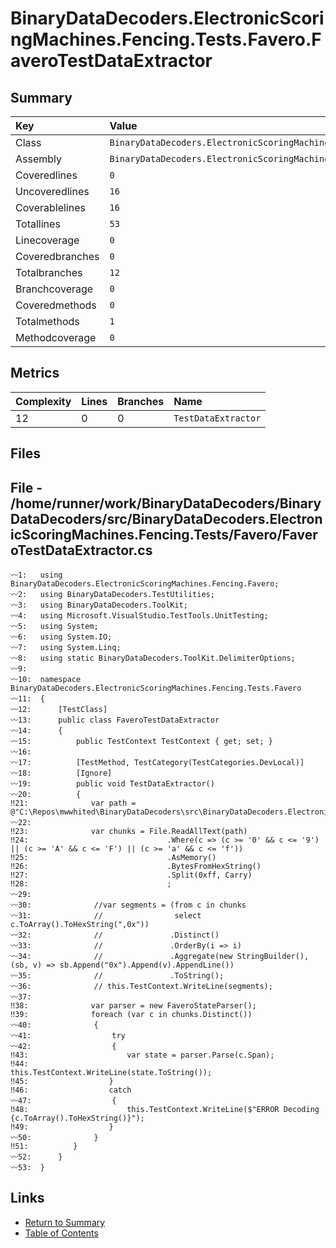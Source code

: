 ﻿# BinaryDataDecoders.ElectronicScoringMachines.Fencing.Tests.Favero.FaveroTestDataExtractor

## Summary

| Key             | Value                                                                                       |
| :-------------- | :------------------------------------------------------------------------------------------ |
| Class           | `BinaryDataDecoders.ElectronicScoringMachines.Fencing.Tests.Favero.FaveroTestDataExtractor` |
| Assembly        | `BinaryDataDecoders.ElectronicScoringMachines.Fencing.Tests`                                |
| Coveredlines    | `0`                                                                                         |
| Uncoveredlines  | `16`                                                                                        |
| Coverablelines  | `16`                                                                                        |
| Totallines      | `53`                                                                                        |
| Linecoverage    | `0`                                                                                         |
| Coveredbranches | `0`                                                                                         |
| Totalbranches   | `12`                                                                                        |
| Branchcoverage  | `0`                                                                                         |
| Coveredmethods  | `0`                                                                                         |
| Totalmethods    | `1`                                                                                         |
| Methodcoverage  | `0`                                                                                         |

## Metrics

| Complexity | Lines | Branches | Name                |
| :--------- | :---- | :------- | :------------------ |
| 12         | 0     | 0        | `TestDataExtractor` |

## Files

## File - /home/runner/work/BinaryDataDecoders/BinaryDataDecoders/src/BinaryDataDecoders.ElectronicScoringMachines.Fencing.Tests/Favero/FaveroTestDataExtractor.cs

```CSharp
〰1:   using BinaryDataDecoders.ElectronicScoringMachines.Fencing.Favero;
〰2:   using BinaryDataDecoders.TestUtilities;
〰3:   using BinaryDataDecoders.ToolKit;
〰4:   using Microsoft.VisualStudio.TestTools.UnitTesting;
〰5:   using System;
〰6:   using System.IO;
〰7:   using System.Linq;
〰8:   using static BinaryDataDecoders.ToolKit.DelimiterOptions;
〰9:   
〰10:  namespace BinaryDataDecoders.ElectronicScoringMachines.Fencing.Tests.Favero
〰11:  {
〰12:      [TestClass]
〰13:      public class FaveroTestDataExtractor
〰14:      {
〰15:          public TestContext TestContext { get; set; }
〰16:  
〰17:          [TestMethod, TestCategory(TestCategories.DevLocal)]
〰18:          [Ignore]
〰19:          public void TestDataExtractor()
〰20:          {
‼21:              var path = @"C:\Repos\mwwhited\BinaryDataDecoders\src\BinaryDataDecoders.ElectronicScoringMachines.Fencing\Favero\RawData.txt";
〰22:  
‼23:              var chunks = File.ReadAllText(path)
‼24:                               .Where(c => (c >= '0' && c <= '9') || (c >= 'A' && c <= 'F') || (c >= 'a' && c <= 'f'))
‼25:                               .AsMemory()
‼26:                               .BytesFromHexString()
‼27:                               .Split(0xff, Carry)
‼28:                               ;
〰29:  
〰30:              //var segments = (from c in chunks
〰31:              //                select c.ToArray().ToHexString(",0x"))
〰32:              //               .Distinct()
〰33:              //               .OrderBy(i => i)
〰34:              //               .Aggregate(new StringBuilder(), (sb, v) => sb.Append("0x").Append(v).AppendLine())
〰35:              //               .ToString();
〰36:              // this.TestContext.WriteLine(segments);
〰37:  
‼38:              var parser = new FaveroStateParser();
‼39:              foreach (var c in chunks.Distinct())
〰40:              {
〰41:                  try
〰42:                  {
‼43:                      var state = parser.Parse(c.Span);
‼44:                      this.TestContext.WriteLine(state.ToString());
‼45:                  }
‼46:                  catch
〰47:                  {
‼48:                      this.TestContext.WriteLine($"ERROR Decoding {c.ToArray().ToHexString()}");
‼49:                  }
〰50:              }
‼51:          }
〰52:      }
〰53:  }
```

## Links

* [Return to Summary](Summary.md)
* [Table of Contents](../TOC.md)

